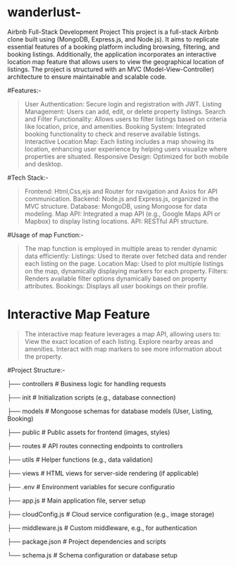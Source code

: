 # wanderlust-
Airbnb Full-Stack Development Project
This project is a full-stack Airbnb clone built using  (MongoDB, Express.js, and Node.js). It aims to replicate essential features of a booking platform including browsing, filtering, and booking listings. Additionally, the application incorporates an interactive location map feature that allows users to view the geographical location of listings. The project is structured with an MVC (Model-View-Controller) architecture to ensure maintainable and scalable code.

#Features:-
> User Authentication: Secure login and registration with JWT.
> Listing Management: Users can add, edit, or delete property listings.
> Search and Filter Functionality: Allows users to filter listings based on criteria like location, price, and amenities.
> Booking System: Integrated booking functionality to check and reserve available listings.
> Interactive Location Map: Each listing includes a map showing its location, enhancing user experience by helping users visualize where properties are situated.
> Responsive Design: Optimized for both mobile and desktop.

#Tech Stack:-
> Frontend:  Html,Css,ejs and Router for navigation and Axios for API communication.
> Backend: Node.js and Express.js, organized in the MVC structure.
> Database: MongoDB, using Mongoose for data modeling.
> Map API: Integrated a map API (e.g., Google Maps API or Mapbox) to display listing locations.
> API: RESTful API structure.

#Usage of map Function:-
> The map function is employed in multiple areas to render dynamic data efficiently:
> Listings: Used to iterate over fetched data and render each listing on the page.
> Location Map: Used to plot multiple listings on the map, dynamically displaying markers for each property.
> Filters: Renders available filter options dynamically based on property attributes.
> Bookings: Displays all user bookings on their profile.

# Interactive Map Feature
> The interactive map feature leverages a map API, allowing users to:
> View the exact location of each listing.
> Explore nearby areas and amenities.
> Interact with map markers to see more information about the property.

#Project Structure:-

├── controllers       # Business logic for handling requests

├── init              # Initialization scripts (e.g., database connection)

├── models            # Mongoose schemas for database models (User, Listing, Booking)

├── public            # Public assets for frontend (images, styles)

├── routes            # API routes connecting endpoints to controllers

├── utils             # Helper functions (e.g., data validation)

├── views             # HTML views for server-side rendering (if applicable)

├── .env              # Environment variables for secure configuratio

├── app.js            # Main application file, server setup

├── cloudConfig.js    # Cloud service configuration (e.g., image storage)

├── middleware.js     # Custom middleware, e.g., for authentication

├── package.json      # Project dependencies and scripts

└── schema.js         # Schema configuration or database setup
